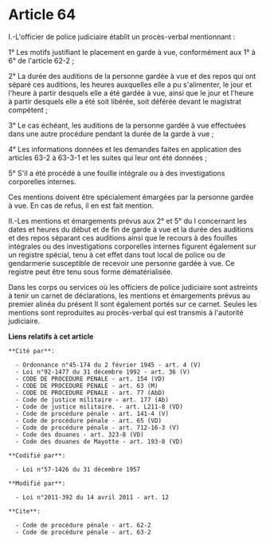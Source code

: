 # Article 64

I.-L'officier de police judiciaire établit un procès-verbal mentionnant : 

1° Les motifs justifiant le placement en garde à vue, conformément aux 1° à 6° de l'article 62-2 ; 

2° La durée des auditions de la personne gardée à vue et des repos qui ont séparé ces auditions, les heures auxquelles elle a
pu s'alimenter, le jour et l'heure à partir desquels elle a été gardée à vue, ainsi que le jour et l'heure à partir desquels
elle a été soit libérée, soit déférée devant le magistrat compétent ; 

3° Le cas échéant, les auditions de la personne gardée à vue effectuées dans une autre procédure pendant la durée de la garde
à vue ; 

4° Les informations données et les demandes faites en application des articles 63-2 à 63-3-1 et les suites qui leur ont été
données ; 

5° S'il a été procédé à une fouille intégrale ou à des investigations corporelles internes. 

Ces mentions doivent être spécialement émargées par la personne gardée à vue. En cas de refus, il en est fait mention. 

II.-Les mentions et émargements prévus aux 2° et 5° du I concernant les dates et heures du début et de fin de garde à vue et
la durée des auditions et des repos séparant ces auditions ainsi que le recours à des fouilles intégrales ou des
investigations corporelles internes figurent également sur un registre spécial, tenu à cet effet dans tout local de police ou
de gendarmerie susceptible de recevoir une personne gardée à vue. Ce registre peut être tenu sous forme dématérialisée. 

Dans les corps ou services où les officiers de police judiciaire sont astreints à tenir un carnet de déclarations, les
mentions et émargements prévus au premier alinéa du présent II sont également portés sur ce carnet. Seules les mentions sont
reproduites au procès-verbal qui est transmis à l'autorité judiciaire.

**Liens relatifs à cet article**

	**Cité par**:

	  - Ordonnance n°45-174 du 2 février 1945 - art. 4 (V)
	  - Loi n°92-1477 du 31 décembre 1992 - art. 36 (V)
	  - CODE DE PROCEDURE PENALE - art. 154 (VD)
	  - CODE DE PROCEDURE PENALE - art. 63 (M)
	  - CODE DE PROCEDURE PENALE - art. 77 (AbD)
	  - Code de justice militaire - art. 177 (Ab)
	  - Code de justice militaire. - art. L211-8 (VD)
	  - Code de procédure pénale - art. 141-4 (V)
	  - Code de procédure pénale - art. 65 (VD)
	  - Code de procédure pénale - art. 712-16-3 (V)
	  - Code des douanes - art. 323-8 (VD)
	  - Code des douanes de Mayotte - art. 193-8 (VD)

	**Codifié par**:

	  - Loi n°57-1426 du 31 décembre 1957

	**Modifié par**:

	  - Loi n°2011-392 du 14 avril 2011 - art. 12

	**Cite**:

	  - Code de procédure pénale - art. 62-2
	  - Code de procédure pénale - art. 63-2
